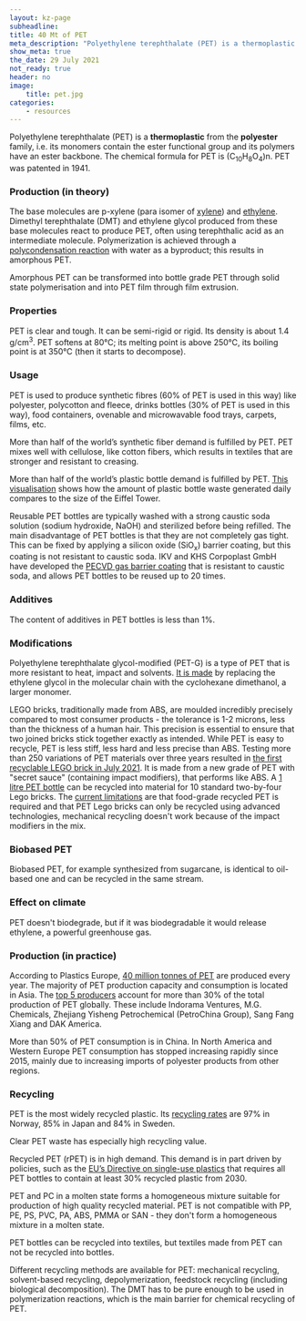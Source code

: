 ```yaml
---
layout: kz-page
subheadline:
title: 40 Mt of PET
meta_description: "Polyethylene terephthalate (PET) is a thermoplastic from the polyester family, i.e. its monomers contain the ester functional group. It was patented in 1941."
show_meta: true
the_date: 29 July 2021
not_ready: true
header: no
image:
    title: pet.jpg
categories:
    - resources
---
```


Polyethylene terephthalate (PET) is a **thermoplastic** from the **polyester** family, i.e. its monomers contain the ester functional group and its polymers have an ester backbone.
The chemical formula for PET is (C<sub>10</sub>H<sub>8</sub>O<sub>4</sub>)n.
PET was patented in 1941.


### Production (in theory)

The base molecules are p-xylene (para isomer of [xylene][7]) and [ethylene][7].
Dimethyl terephthalate (DMT) and ethylene glycol produced from these base molecules react to produce PET, often using terephthalic acid as an intermediate molecule.
Polymerization is achieved through a [polycondensation reaction][5] with water as a byproduct; this results in amorphous PET.


Amorphous PET can be transformed into bottle grade PET through solid state polymerisation and into PET film through film extrusion.


### Properties

PET is clear and tough.
It can be semi-rigid or rigid.
Its density is about 1.4 g/cm<sup>3</sup>.
PET softens at 80&#8451;; its melting point is above 250&#8451;, its boiling point is at 350&#8451; (then it starts to decompose).


### Usage

PET is used to produce synthetic fibres (60% of PET is used in this way) like polyester, polycotton and fleece, drinks bottles (30% of PET is used in this way), food containers, ovenable and microwavable food trays, carpets, films, etc.

More than half of the world’s synthetic fiber demand is fulfilled by PET.
PET mixes well with cellulose, like cotton fibers, which results in textiles that are stronger and resistant to creasing.

More than half of the world’s plastic bottle demand is fulfilled by PET.
[This visualisation][1] shows how the amount of plastic bottle waste generated daily compares to the size of the Eiffel Tower.


Reusable PET bottles are typically washed with a strong caustic soda solution (sodium hydroxide, NaOH) and sterilized before being refilled. 
The main disadvantage of PET bottles is that they are not completely gas tight.
This can be fixed by applying a silicon oxide (SiO<sub>x</sub>) barrier coating, but this coating is not resistant to caustic soda.
IKV and KHS Corpoplast GmbH have developed the [PECVD gas barrier coating][2] that is resistant to caustic soda, and allows PET bottles to be reused up to 20 times.



### Additives

The content of additives in PET bottles is less than 1%.



### Modifications

Polyethylene terephthalate glycol-modified (PET-G) is a type of PET that is more resistant to heat, impact and solvents.
[It is made][4] by replacing the ethylene glycol in the molecular chain with the cyclohexane dimethanol, a larger monomer.


LEGO bricks, traditionally made from ABS, are moulded incredibly precisely compared to most consumer products - the tolerance is 1-2 microns, less than the thickness of a human hair.
This precision is essential to ensure that two joined bricks stick together exactly as intended.
While PET is easy to recycle, PET is less stiff, less hard and less precise than ABS.
Testing more than 250 variations of PET materials over three years resulted in [the first recyclable LEGO brick in July 2021][8].
It is made from a new grade of PET with "secret sauce" (containing impact modifiers), that performs like ABS.
A [1 litre PET bottle][10] can be recycled into material for 10 standard two-by-four Lego bricks. 
The [current limitations][10] are that food-grade recycled PET is required and that PET Lego bricks can only be recycled using advanced technologies, mechanical recycling doesn't work because of the impact modifiers in the mix.



### Biobased PET

Biobased PET, for example synthesized from sugarcane, is identical to oil-based one and can be recycled in the same stream.





### Effect on climate

PET doesn't biodegrade, but if it was biodegradable it would release ethylene, a powerful greenhouse gas.


### Production (in practice)

According to Plastics Europe, [40 million tonnes of PET][6] are produced every year.
The majority of PET production capacity and consumption is located in Asia.
The [top 5 producers][3] account for more than 30% of the total production of PET globally.
These include Indorama Ventures, M.G. Chemicals, Zhejiang Yisheng Petrochemical (PetroChina Group), Sang Fang Xiang and DAK America.


More than 50% of PET consumption is in China.
In North America and Western Europe PET consumption has stopped increasing rapidly since 2015, mainly due to increasing imports of polyester products from other regions. 




### Recycling


PET is the most widely recycled plastic. 
Its [recycling rates][9] are 97% in Norway, 85% in Japan and 84% in Sweden. 


Clear PET waste has especially high recycling value.


Recycled PET (rPET) is in high demand. 
This demand is in part driven by policies, such as the [EU’s Directive on single-use plastics][9] that requires all PET bottles to contain at least 30% recycled plastic from 2030.


PET and PC in a molten state forms a homogeneous mixture suitable for production of high quality recycled material.
PET is not compatible with PP, PE, PS, PVC, PA, ABS, PMMA or SAN - they don't form a homogeneous mixture in a molten state.


PET bottles can be recycled into textiles, but textiles made from PET can not be recycled into bottles.


Different recycling methods are available for PET: mechanical recycling, solvent-based recycling, depolymerization, feedstock recycling (including biological decomposition).
The DMT has to be pure enough to be used in polymerization reactions, which is the main barrier for chemical recycling of PET.




[1]: https://www.visualcapitalist.com/visualizing-the-scale-of-plastic-bottle-waste-against-major-landmarks/
[2]: https://www.plasticstoday.com/packaging/technology-extending-lifecycle-reusable-pet-bottles-prestigious-german-award
[3]: https://www.plasticsinsight.com/resin-intelligence/resin-prices/polyethylene-terephthalate/
[4]: https://www.twi-global.com/technical-knowledge/faqs/what-is-petg
[5]: /explore/plastic-production#step-growth
[6]: https://www.plasticseurope.org/en/resources/publications/4312-plastics-facts-2020
[7]: /explore/plastic-production#base-molecules
[8]: https://www.wired.co.uk/article/recycled-lego-brick
[9]: https://ec.europa.eu/environment/topics/plastics/single-use-plastics_en
[10]: https://www.fastcompany.com/90648739/lego-just-found-a-way-to-build-its-specialized-bricks-out-of-recycled-plastic
